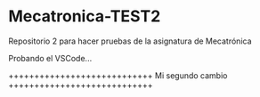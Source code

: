 # Mecatronica-TEST2
Repositorio 2 para hacer pruebas de la asignatura de Mecatrónica

Probando el VSCode...


++++++++++++++++++++++++++++
Mi segundo cambio
++++++++++++++++++++++++++++